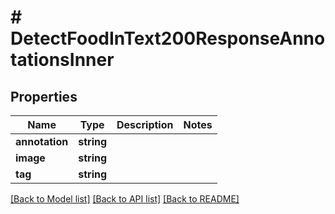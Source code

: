 # # DetectFoodInText200ResponseAnnotationsInner

## Properties

Name | Type | Description | Notes
------------ | ------------- | ------------- | -------------
**annotation** | **string** |  |
**image** | **string** |  |
**tag** | **string** |  |

[[Back to Model list]](../../README.md#models) [[Back to API list]](../../README.md#endpoints) [[Back to README]](../../README.md)
